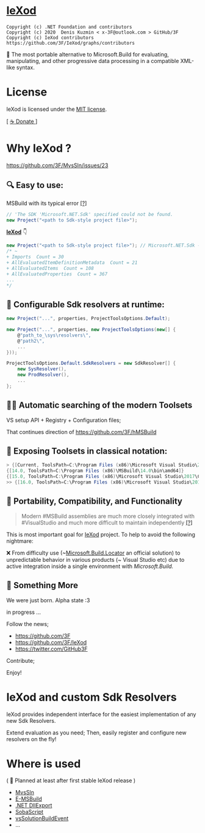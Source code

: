 # [IeXod](https://github.com/3F/IeXod)

```
Copyright (c) .NET Foundation and contributors
Copyright (c) 2020  Denis Kuzmin < x-3F@outlook.com > GitHub/3F
Copyright (c) IeXod contributors https://github.com/3F/IeXod/graphs/contributors
```

🧰 The most portable alternative to Microsoft.Build for evaluating, manipulating, and other progressive data processing in a compatible XML-like syntax.

# License

IeXod is licensed under the [MIT license](LICENSE).

[ [ ☕ Donate ](https://3F.github.com/Donation/) ]

# Why IeXod ?

https://github.com/3F/MvsSln/issues/23

## 🔍 Easy to use:

MSBuild with its typical error [[?]](https://github.com/3F/MvsSln/wiki/Advanced-Features#about--possible--problems)

```csharp
// 'The SDK 'Microsoft.NET.Sdk' specified could not be found.
new Project("<path to Sdk-style project file>");
```

**[IeXod](https://github.com/3F/IeXod)** 👇

```csharp
new Project("<path to Sdk-style project file>"); // Microsoft.NET.Sdk -> 
/* ~
+ Imports  Count = 30
+ AllEvaluatedItemDefinitionMetadata  Count = 21
+ AllEvaluatedItems  Count = 108
+ AllEvaluatedProperties  Count = 367
...
*/
```

## 🔧 Configurable Sdk resolvers at runtime:

```csharp
new Project("...", properties, ProjectToolsOptions.Default);

new Project("...", properties, new ProjectToolsOptions(new[] { 
    @"path_to_\sys\resolvers\", 
    @"path2\",
    ...
}));

ProjectToolsOptions.Default.SdkResolvers = new SdkResolver[] { 
    new SysResolver(), 
    new ProdResolver(),
    ...
};
```

## 🧦🎯 Automatic searching of the modern Toolsets

VS setup API + Registry + Configuration files;

That continues direction of https://github.com/3F/hMSBuild

## 🔨 Exposing Toolsets in classical notation:

```csharp
> {[Current, ToolsPath=C:\Program Files (x86)\Microsoft Visual Studio\2019\Community\MSBuild\Current\Bin\amd64]}
{[14.0, ToolsPath=C:\Program Files (x86)\MSBuild\14.0\bin\amd64]}
{[15.0, ToolsPath=C:\Program Files (x86)\Microsoft Visual Studio\2017\Community\MSBuild\15.0\Bin\amd64]}
>> {[16.0, ToolsPath=C:\Program Files (x86)\Microsoft Visual Studio\2019\Community\MSBuild\Current\Bin\amd64]}
```

## 🧰 Portability, Compatibility, and Functionality

> Modern #MSBuild assemblies are much more closely integrated with #VisualStudio and much more difficult to maintain independently [[?]](https://twitter.com/GitHub3F/status/1184170248532119552)

This is most important goal for [IeXod](https://github.com/3F/IeXod) project. To help to avoid the following nightmare: 

❌ From difficulty use (~[Microsoft.Build.Locator](https://www.nuget.org/packages/Microsoft.Build.Locator/) an official solution) to unpredictable behavior in various products (~ Visual Studio etc) due to active integration inside a single environment with *Microsoft.Build.*

## 🎈 Something More

We were just born. Alpha state :3

in progress ...

Follow the news;

* https://github.com/3F
* https://github.com/3F/IeXod
* https://twitter.com/GitHub3F

Contribute;

Enjoy!

# IeXod and custom Sdk Resolvers

IeXod provides independent interface for the easiest implementation of any new Sdk Resolvers.

Extend evaluation as you need; Then, easily register and configure new resolvers on the fly!

# Where is used

( 📅 Planned at least after first stable IeXod release )

* [MvsSln](https://github.com/3F/MvsSln)
* [E-MSBuild](https://github.com/3F/E-MSBuild)
* [.NET DllExport](https://github.com/3F/DllExport)
* [SobaScript](https://github.com/3F/SobaScript)
* [vsSolutionBuildEvent](https://github.com/3F/vsSolutionBuildEvent)
* ...